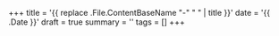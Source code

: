 +++
title = '{{ replace .File.ContentBaseName "-" " " | title }}'
date = '{{ .Date }}'
draft = true
summary = ''
tags = []
+++
